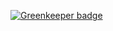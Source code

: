 
[![Greenkeeper badge](https://badges.greenkeeper.io/adityaraval/authapp-angularjs.svg)](https://greenkeeper.io/)
